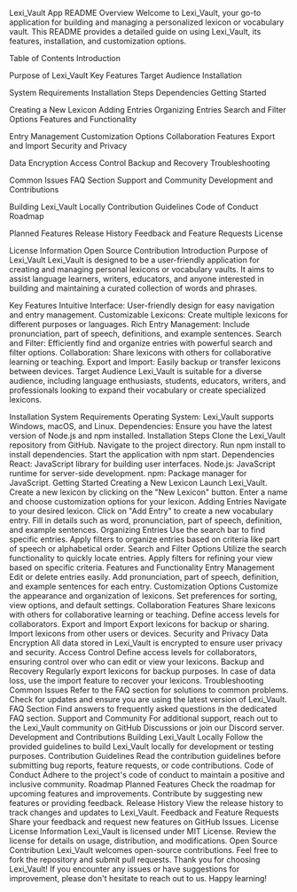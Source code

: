 Lexi_Vault App README Overview Welcome to Lexi_Vault, your go-to application for building and managing a personalized lexicon or vocabulary vault. This README provides a detailed guide on using Lexi_Vault, its features, installation, and customization options.

Table of Contents Introduction

Purpose of Lexi_Vault Key Features Target Audience Installation

System Requirements Installation Steps Dependencies Getting Started

Creating a New Lexicon Adding Entries Organizing Entries Search and Filter Options Features and Functionality

Entry Management Customization Options Collaboration Features Export and Import Security and Privacy

Data Encryption Access Control Backup and Recovery Troubleshooting

Common Issues FAQ Section Support and Community Development and Contributions

Building Lexi_Vault Locally Contribution Guidelines Code of Conduct Roadmap

Planned Features Release History Feedback and Feature Requests License

License Information Open Source Contribution Introduction Purpose of Lexi_Vault Lexi_Vault is designed to be a user-friendly application for creating and managing personal lexicons or vocabulary vaults. It aims to assist language learners, writers, educators, and anyone interested in building and maintaining a curated collection of words and phrases.

Key Features Intuitive Interface: User-friendly design for easy navigation and entry management. Customizable Lexicons: Create multiple lexicons for different purposes or languages. Rich Entry Management: Include pronunciation, part of speech, definitions, and example sentences. Search and Filter: Efficiently find and organize entries with powerful search and filter options. Collaboration: Share lexicons with others for collaborative learning or teaching. Export and Import: Easily backup or transfer lexicons between devices. Target Audience Lexi_Vault is suitable for a diverse audience, including language enthusiasts, students, educators, writers, and professionals looking to expand their vocabulary or create specialized lexicons.

Installation System Requirements Operating System: Lexi_Vault supports Windows, macOS, and Linux. Dependencies: Ensure you have the latest version of Node.js and npm installed. Installation Steps Clone the Lexi_Vault repository from GitHub. Navigate to the project directory. Run npm install to install dependencies. Start the application with npm start. Dependencies React: JavaScript library for building user interfaces. Node.js: JavaScript runtime for server-side development. npm: Package manager for JavaScript. Getting Started Creating a New Lexicon Launch Lexi_Vault. Create a new lexicon by clicking on the "New Lexicon" button. Enter a name and choose customization options for your lexicon. Adding Entries Navigate to your desired lexicon. Click on "Add Entry" to create a new vocabulary entry. Fill in details such as word, pronunciation, part of speech, definition, and example sentences. Organizing Entries Use the search bar to find specific entries. Apply filters to organize entries based on criteria like part of speech or alphabetical order. Search and Filter Options Utilize the search functionality to quickly locate entries. Apply filters for refining your view based on specific criteria. Features and Functionality Entry Management Edit or delete entries easily. Add pronunciation, part of speech, definition, and example sentences for each entry. Customization Options Customize the appearance and organization of lexicons. Set preferences for sorting, view options, and default settings. Collaboration Features Share lexicons with others for collaborative learning or teaching. Define access levels for collaborators. Export and Import Export lexicons for backup or sharing. Import lexicons from other users or devices. Security and Privacy Data Encryption All data stored in Lexi_Vault is encrypted to ensure user privacy and security. Access Control Define access levels for collaborators, ensuring control over who can edit or view your lexicons. Backup and Recovery Regularly export lexicons for backup purposes. In case of data loss, use the import feature to recover your lexicons. Troubleshooting Common Issues Refer to the FAQ section for solutions to common problems. Check for updates and ensure you are using the latest version of Lexi_Vault. FAQ Section Find answers to frequently asked questions in the dedicated FAQ section. Support and Community For additional support, reach out to the Lexi_Vault community on GitHub Discussions or join our Discord server. Development and Contributions Building Lexi_Vault Locally Follow the provided guidelines to build Lexi_Vault locally for development or testing purposes. Contribution Guidelines Read the contribution guidelines before submitting bug reports, feature requests, or code contributions. Code of Conduct Adhere to the project's code of conduct to maintain a positive and inclusive community. Roadmap Planned Features Check the roadmap for upcoming features and improvements. Contribute by suggesting new features or providing feedback. Release History View the release history to track changes and updates to Lexi_Vault. Feedback and Feature Requests Share your feedback and request new features on GitHub Issues. License License Information Lexi_Vault is licensed under MIT License. Review the license for details on usage, distribution, and modifications. Open Source Contribution Lexi_Vault welcomes open-source contributions. Feel free to fork the repository and submit pull requests. Thank you for choosing Lexi_Vault! If you encounter any issues or have suggestions for improvement, please don't hesitate to reach out to us. Happy learning!
